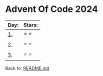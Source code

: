 # Advent Of Code 2024


| Day:                       | Stars:           |
| -------------------------- | -----------------| 
|[1.](/2024/code/day_1.py)   | :star: :star:    |
|[2.](/2024/code/day_2.py)   | :star: :star:    |
|[3.](/2024/code/day_3.py)   | :star: :star:    |


Back to: [README.md](../README.md)